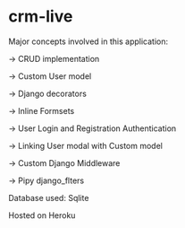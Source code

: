 # crm-live





Major concepts involved in this application:


-> CRUD implementation

-> Custom User model

-> Django decorators

-> Inline Formsets

-> User Login and Registration Authentication

-> Linking User modal with Custom model

-> Custom Django Middleware

-> Pipy django_flters


Database used: Sqlite

Hosted on Heroku
